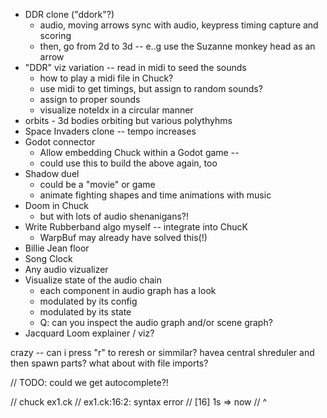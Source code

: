 - DDR clone ("ddork"?)
	- audio, moving arrows sync with audio, keypress timing capture and scoring
	- then, go from 2d to 3d -- e..g use the Suzanne monkey head as an arrow
- "DDR" viz variation -- read in midi to seed the sounds
  - how to play a midi file in Chuck?
  - use midi to get timings, but assign to random sounds?
  - assign to proper sounds
  - visualize noteIdx in a circular manner
- orbits - 3d bodies orbiting but various polythyhms
- Space Invaders clone -- tempo increases
- Godot connector
	- Allow embedding Chuck within a Godot game --
	- could use this to build the above again, too
- Shadow duel
	- could be a "movie" or game
	- animate fighting  shapes and time animations with music
- Doom in Chuck
	- but with lots of audio shenanigans?!
- Write Rubberband algo myself -- integrate into ChucK
  - WarpBuf may already have solved this(!)
- Billie Jean floor
- Song Clock
- Any audio vizualizer
- Visualize state of the audio chain
  - each component in audio graph has a look
  - modulated by its config
  - modulated by its state
  - Q: can you inspect the audio graph and/or scene graph?
- Jacquard Loom explainer / viz?

crazy -- can i press "r" to reresh or simmilar? havea central shreduler and then spawn parts?
what about with file imports?

// TODO: could we get autocomplete?!

// chuck ex1.ck
// ex1.ck:16:2: syntax error
// [16] 1s => now
      // ^
